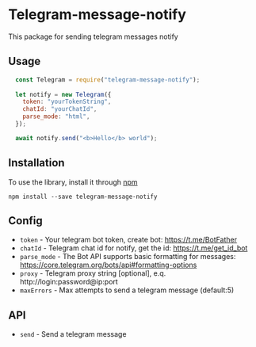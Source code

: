 # Telegram-message-notify

This package for sending telegram messages notify

## Usage

```js
  const Telegram = require("telegram-message-notify");
  
  let notify = new Telegram({
    token: "yourTokenString",
    chatId: "yourChatId",
    parse_mode: "html",
  });

  await notify.send("<b>Hello</b> world");
```

## Installation

To use the library, install it through [npm](https://npmjs.com)

```shell
npm install --save telegram-message-notify
```

## Config

- `token` - Your telegram bot token, create bot: https://t.me/BotFather
- `chatId` - Telegram chat id for notify, get the id: https://t.me/get_id_bot
- `parse_mode` - The Bot API supports basic formatting for messages: https://core.telegram.org/bots/api#formatting-options
- `proxy` - Telegram proxy string [optional], e.q. http://login:password@ip:port
- `maxErrors` - Max attempts to send a telegram message (default:5)

## API

- `send` - Send a telegram message
